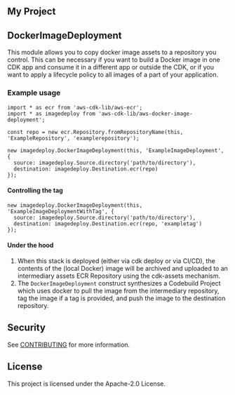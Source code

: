 ## My Project

## DockerImageDeployment

This module allows you to copy docker image assets to a repository you control. This can be necessary if you want to build a Docker image in one CDK app and consume it in a different app or outside the CDK, or if you want to apply a lifecycle policy to all images of a part of your application. 

### Example usage
```
import * as ecr from 'aws-cdk-lib/aws-ecr';
import * as imagedeploy from 'aws-cdk-lib/aws-docker-image-deployment';

const repo = new ecr.Repository.fromRepositoryName(this, 'ExampleRepository', 'examplerepository');

new imagedeploy.DockerImageDeployment(this, 'ExampleImageDeployment', {
  source: imagedeploy.Source.directory('path/to/directory'),
  destination: imagedeploy.Destination.ecr(repo)
});

```
#### Controlling the tag
```
new imagedeploy.DockerImageDeployment(this, 'ExampleImageDeploymentWithTag', {
  source: imagedeploy.Source.directory('path/to/directory'),
  destination: imagedeploy.Destination.ecr(repo, 'exampletag')
});
```

#### Under the hood
1. When this stack is deployed (either via cdk deploy or via CI/CD), the contents of the (local Docker) image will be archived and uploaded to an intermediary assets ECR Repository using the cdk-assets mechanism.
2. The `DockerImageDeployment` construct synthesizes a Codebuild Project which uses docker to pull the image from the intermediary repository, tag the image if a tag is provided, and push the image to the destination repository.

## Security

See [CONTRIBUTING](CONTRIBUTING.md#security-issue-notifications) for more information.

## License

This project is licensed under the Apache-2.0 License.

